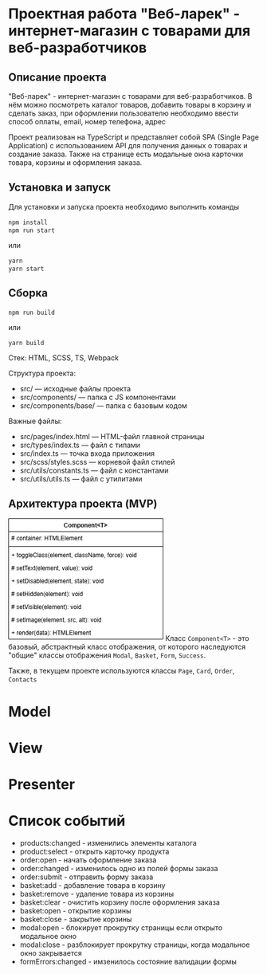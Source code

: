 # Проектная работа "Веб-ларек" - интернет-магазин с товарами для веб-разработчиков

## Описание проекта
"Веб-ларек" - интернет-магазин с товарами для веб-разработчиков. В нём можно посмотреть
каталог товаров, добавить товары в корзину и сделать заказ, при оформлении
пользователю необходимо ввести способ оплаты, email, номер телефона, адрес

Проект реализован на TypeScript и представляет собой SPA (Single Page Application) с использованием API для получения данных о товарах и создание заказа. Также на странице
есть модальные окна карточки товара, корзины и оформления заказа.

## Установка и запуск
Для установки и запуска проекта необходимо выполнить команды
```shell
npm install
npm run start
```
или
```shell
yarn
yarn start
```
## Сборка
```shell
npm run build
```
или
```shell
yarn build
```
Стек: HTML, SCSS, TS, Webpack

Структура проекта:
- src/ — исходные файлы проекта
- src/components/ — папка с JS компонентами
- src/components/base/ — папка с базовым кодом

Важные файлы:
- src/pages/index.html — HTML-файл главной страницы
- src/types/index.ts — файл с типами
- src/index.ts — точка входа приложения
- src/scss/styles.scss — корневой файл стилей
- src/utils/constants.ts — файл с константами
- src/utils/utils.ts — файл с утилитами

## Архитектура проекта (MVP)

![Component<T>](./architecture/img/Component.drawio.png)
Класс `Component<T>` - это базовый, абстрактный класс отображения, от которого наследуются "общие" классы
отображения `Modal`, `Basket`, `Form`, `Success`.

Также, в текущем проекте используются классы `Page`, `Card`, `Order`, `Contacts`

# Model

# View

# Presenter

# Список событий

- products:changed - изменились элементы каталога
- product:select - открыть карточку продукта
- order:open - начать оформление заказа
- order:changed - изменилось одно из полей формы заказа
- order:submit - отправить форму заказа
- basket:add - добавление товара в корзину
- basket:remove - удаление товара из корзины
- basket:clear - очистить корзину после оформления заказа
- basket:open - открытие корзины
- basket:close - закрытие корзины
- modal:open - блокирует прокрутку страницы если открыто модальное окно
- modal:close - разблокирует прокрутку страницы, когда модальное окно закрывается
- formErrors:changed - имзенилось состояние валидации формы
